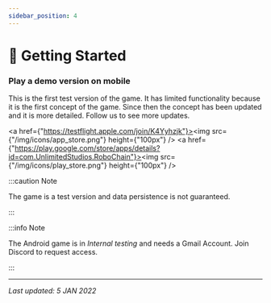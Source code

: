 ```yaml
---
sidebar_position: 4
---
```


# 🚀 Getting Started

### Play a demo version on mobile

This is the first test version of the game. It has limited functionality because it is the first concept of the game. Since then the concept has been updated and it is more detailed. Follow us to see more updates.

<a href={"https://testflight.apple.com/join/K4Yyhzjk"}><img src={"/img/icons/app_store.png"} height={"100px"} /></a>
<a href={"https://play.google.com/store/apps/details?id=com.UnlimitedStudios.RoboChain"}><img src={"/img/icons/play_store.png"} height={"100px"} /></a>

:::caution Note

The game is a test version and data persistence is not guaranteed.

:::

:::info Note

The Android game is in *Internal testing* and needs a Gmail Account. Join Discord to request access.

:::

---

*Last updated: 5 JAN 2022*
